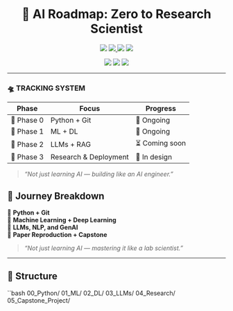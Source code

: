 <h1 align="center">
  🧠 AI Roadmap: Zero to Research Scientist
</h1>

<p align="center">
  <img src="https://img.shields.io/badge/Language-Python3.10+-black?style=for-the-badge&logo=python&logoColor=lightblue" />
  <a href="https://github.com/Princerodricks/ai-roadmap/stargazers">
    <img src="https://img.shields.io/github/stars/Princerodricks/ai-roadmap?style=for-the-badge&color=purple&logo=star" />
  </a>
  <img src="https://img.shields.io/badge/LLMs-GPT%2C+BERT%2C+Claude-neon?style=for-the-badge&logo=openai&logoColor=white" />
  <img src="https://img.shields.io/badge/Status-In%20Progress-lightblue?style=for-the-badge&logo=githubactions" />
  <p align="center">
  <img src="https://img.shields.io/badge/LLMs-GPT%2C+BERT%2C+Claude-ff69b4?style=flat-square&logo=openai" />
  <img src="https://img.shields.io/badge/DeepLearning-TensorFlow%2C+PyTorch-orange?style=flat-square&logo=pytorch" />
  <img src="https://img.shields.io/badge/Status-In+Progress-yellow?style=flat-square&logo=githubactions" />
</p>
</p>

---

### 🛸 TRACKING SYSTEM

| Phase | Focus | Progress |
|-------|-------|----------|
| 🧱 Phase 0 | Python + Git | 🔄 Ongoing |
| 🤖 Phase 1 | ML + DL | 🔄 Ongoing |
| 🔮 Phase 2 | LLMs + RAG | ⏳ Coming soon |
| 🧪 Phase 3 | Research & Deployment | 🧠 In design |

> _“Not just learning AI — building like an AI engineer.”_


## 🚀 Journey Breakdown

🧱 **Python + Git**  
🤖 **Machine Learning + Deep Learning**  
🔮 **LLMs, NLP, and GenAI**  
📄 **Paper Reproduction + Capstone**

> _“Not just learning AI — mastering it like a lab scientist.”_

---

## 📌 Structure

``bash
00_Python/
01_ML/
02_DL/
03_LLMs/
04_Research/
05_Capstone_Project/
